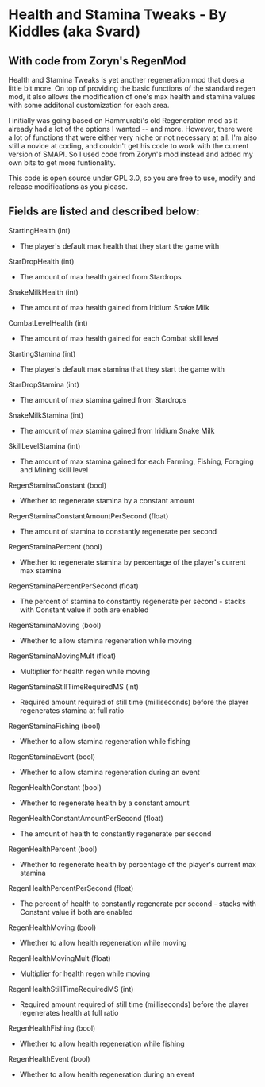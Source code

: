 Health and Stamina Tweaks - By Kiddles (aka Svard)
=
With code from Zoryn's RegenMod
-

Health and Stamina Tweaks is yet another regeneration mod that does a little bit more. On top of providing the basic functions of the standard regen mod, it also allows the modification of one's max health and stamina values with some additonal customization for each area.

I initially was going based on Hammurabi's old Regeneration mod as it already had a lot of the options I wanted -- and more. However, there were a lot of functions that were either very niche or not necessary at all. I'm also still a novice at coding, and couldn't get his code to work with the current version of SMAPI. So I used code from Zoryn's mod instead and added my own bits to get more funtionality.

This code is open source under GPL 3.0, so you are free to use, modify and release modifications as you please.

Fields are listed and described below:
-
StartingHealth (int)
 - The player's default max health that they start the game with
 
StarDropHealth (int)
 - The amount of max health gained from Stardrops
 
SnakeMilkHealth (int)
 - The amount of max health gained from Iridium Snake Milk
 
CombatLevelHealth (int)
 - The amount of max health gained for each Combat skill level
 
StartingStamina (int)
 - The player's default max stamina that they start the game with
 
StarDropStamina (int)
 - The amount of max stamina gained from Stardrops
 
SnakeMilkStamina (int)
 - The amount of max stamina gained from Iridium Snake Milk
 
SkillLevelStamina (int)
 - The amount of max stamina gained for each Farming, Fishing, Foraging and Mining skill level
 
RegenStaminaConstant (bool)
 - Whether to regenerate stamina by a constant amount

RegenStaminaConstantAmountPerSecond (float)
 - The amount of stamina to constantly regenerate per second

RegenStaminaPercent (bool)
 - Whether to regenerate stamina by percentage of the player's current max stamina

RegenStaminaPercentPerSecond (float)
 - The percent of stamina to constantly regenerate per second - stacks with Constant value if both are enabled

RegenStaminaMoving (bool)
 - Whether to allow stamina regeneration while moving

RegenStaminaMovingMult (float)
 - Multiplier for health regen while moving

RegenStaminaStillTimeRequiredMS (int)
 - Required amount required of still time (milliseconds) before the player regenerates stamina at full ratio

RegenStaminaFishing (bool)
 - Whether to allow stamina regeneration while fishing

RegenStaminaEvent (bool)
 - Whether to allow stamina regeneration during an event

RegenHealthConstant (bool)
 - Whether to regenerate health by a constant amount

RegenHealthConstantAmountPerSecond (float)
 - The amount of health to constantly regenerate per second

RegenHealthPercent (bool)
 - Whether to regenerate health by percentage of the player's current max stamina

RegenHealthPercentPerSecond (float)
 - The percent of health to constantly regenerate per second - stacks with Constant value if both are enabled

RegenHealthMoving (bool)
 - Whether to allow health regeneration while moving

RegenHealthMovingMult (float)
 - Multiplier for health regen while moving

RegenHealthStillTimeRequiredMS (int)
 - Required amount required of still time (milliseconds) before the player regenerates health at full ratio

RegenHealthFishing (bool)
 - Whether to allow health regeneration while fishing

RegenHealthEvent (bool)
 - Whether to allow health regeneration during an event
